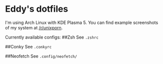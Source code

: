 # Eddy's dotfiles

I'm using Arch Linux with KDE Plasma 5. You can find example screenshots of my system at [/r/unixporn](https://www.reddit.com/r/unixporn/comments/a8r98x/kde_my_first_try/).

Currently available configs:
##Zsh
See `.zshrc`

##Conky
See `.conkyrc`

##Neofetch
See `.config/neofetch/`